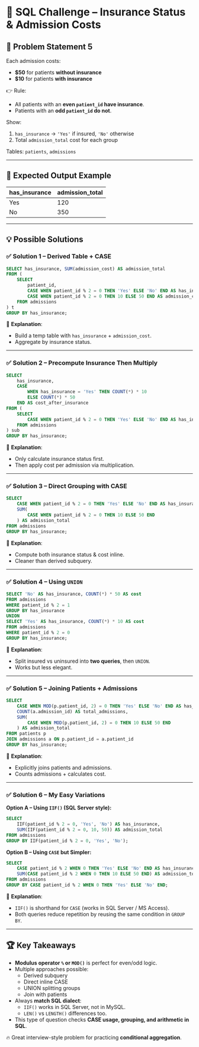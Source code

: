 # 🏥 SQL Challenge – Insurance Status & Admission Costs

## 📌 Problem Statement 5
Each admission costs:  
- **$50** for patients **without insurance**  
- **$10** for patients **with insurance**  

👉 Rule:  
- All patients with an **even `patient_id` have insurance**.  
- Patients with an **odd `patient_id` do not**.  

Show:  
1. `has_insurance` → `'Yes'` if insured, `'No'` otherwise  
2. Total `admission_total` cost for each group  

Tables: `patients`, `admissions`

---

## 🎯 Expected Output Example

| has_insurance | admission_total |
|---------------|-----------------|
| Yes           | 120             |
| No            | 350             |

---

## 💡 Possible Solutions

### ✅ Solution 1 – Derived Table + CASE
```sql
SELECT has_insurance, SUM(admission_cost) AS admission_total
FROM (
    SELECT 
        patient_id,
        CASE WHEN patient_id % 2 = 0 THEN 'Yes' ELSE 'No' END AS has_insurance,
        CASE WHEN patient_id % 2 = 0 THEN 10 ELSE 50 END AS admission_cost
    FROM admissions
) t
GROUP BY has_insurance;
```

🔎 **Explanation**:  
- Build a temp table with `has_insurance` + `admission_cost`.  
- Aggregate by insurance status.  

---

### ✅ Solution 2 – Precompute Insurance Then Multiply
```sql
SELECT
    has_insurance,
    CASE 
        WHEN has_insurance = 'Yes' THEN COUNT(*) * 10
        ELSE COUNT(*) * 50
    END AS cost_after_insurance
FROM (
    SELECT 
        CASE WHEN patient_id % 2 = 0 THEN 'Yes' ELSE 'No' END AS has_insurance
    FROM admissions
) sub
GROUP BY has_insurance;
```

🔎 **Explanation**:  
- Only calculate insurance status first.  
- Then apply cost per admission via multiplication.  

---

### ✅ Solution 3 – Direct Grouping with CASE
```sql
SELECT 
    CASE WHEN patient_id % 2 = 0 THEN 'Yes' ELSE 'No' END AS has_insurance,
    SUM(
        CASE WHEN patient_id % 2 = 0 THEN 10 ELSE 50 END
    ) AS admission_total
FROM admissions
GROUP BY has_insurance;
```

🔎 **Explanation**:  
- Compute both insurance status & cost inline.  
- Cleaner than derived subquery.  

---

### ✅ Solution 4 – Using `UNION`
```sql
SELECT 'No' AS has_insurance, COUNT(*) * 50 AS cost
FROM admissions
WHERE patient_id % 2 = 1
GROUP BY has_insurance
UNION
SELECT 'Yes' AS has_insurance, COUNT(*) * 10 AS cost
FROM admissions
WHERE patient_id % 2 = 0
GROUP BY has_insurance;
```

🔎 **Explanation**:  
- Split insured vs uninsured into **two queries**, then `UNION`.  
- Works but less elegant.  

---

### ✅ Solution 5 – Joining Patients + Admissions
```sql
SELECT 
    CASE WHEN MOD(p.patient_id, 2) = 0 THEN 'Yes' ELSE 'No' END AS has_insurance,
    COUNT(a.admission_id) AS total_admissions,
    SUM(
        CASE WHEN MOD(p.patient_id, 2) = 0 THEN 10 ELSE 50 END
    ) AS admission_total
FROM patients p
JOIN admissions a ON p.patient_id = a.patient_id
GROUP BY has_insurance;
```

🔎 **Explanation**:  
- Explicitly joins patients and admissions.  
- Counts admissions + calculates cost.  

---

### ✅ Solution 6 – My Easy Variations

**Option A – Using `IIF()` (SQL Server style):**
```sql
SELECT 
    IIF(patient_id % 2 = 0, 'Yes', 'No') AS has_insurance,
    SUM(IIF(patient_id % 2 = 0, 10, 50)) AS admission_total
FROM admissions
GROUP BY IIF(patient_id % 2 = 0, 'Yes', 'No');
```

**Option B – Using `CASE` but Simpler:**
```sql
SELECT 
    CASE patient_id % 2 WHEN 0 THEN 'Yes' ELSE 'No' END AS has_insurance,
    SUM(CASE patient_id % 2 WHEN 0 THEN 10 ELSE 50 END) AS admission_total
FROM admissions
GROUP BY CASE patient_id % 2 WHEN 0 THEN 'Yes' ELSE 'No' END;
```

🔎 **Explanation**:  
- `IIF()` is shorthand for `CASE` (works in SQL Server / MS Access).  
- Both queries reduce repetition by reusing the same condition in `GROUP BY`.  

---

## 🏆 Key Takeaways
* **Modulus operator `%` or `MOD()`** is perfect for even/odd logic.  
* Multiple approaches possible:  
  - Derived subquery  
  - Direct inline CASE  
  - UNION splitting groups  
  - Join with patients  
* Always **match SQL dialect**:  
  - `IIF()` works in SQL Server, not in MySQL.  
  - `LEN()` vs `LENGTH()` differences too.  
* This type of question checks **CASE usage, grouping, and arithmetic in SQL**.  

🔥 Great interview-style problem for practicing **conditional aggregation**.  
